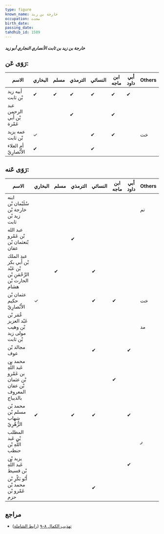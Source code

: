 ```yaml
---
type: figure
known_name: خارجة بن زيد
occupation: محدث
birth_date:
passing_date:
tahdhib_id: 1589
---
```

##### خارجة بن زيد بن ثابت الأنصاري النجاري أبو زيد

## رَوَى عَن:
| الاسم                      | البخاري | مسلم | الترمذي | النسائي | ابن ماجه | أبي داود | Others |
| -------------------------- | ------- | ---- | ------- | ------- | -------- | -------- | ------ |
| أبيه زيد بْن ثابت          | ✔       | ✔    | ✔       | ✔       | ✔        | ✔        |        |
| عبد الرحمن بْن أَبي عَمْرة |         |      | ✔       |         | ✔        |          |        |
| عمه يزيد بْن ثابت          | ✓       |      |         | ✔       | ✔        |          | خت     |
| أم العلاء الأَنْصارِيّ     | ✔       |      |         | ✔       |          |          |        |
## رَوَى عَنه:
| الاسم                                                              | البخاري | مسلم | الترمذي | النسائي | ابن ماجه | أبي داود | Others |
| ------------------------------------------------------------------ | ------- | ---- | ------- | ------- | -------- | -------- | ------ |
| ابنه سُلَيْمان بْن خارجة بْن زيد بْن ثابت                          |         |      |         |         |          |          | تم     |
| عبد الله بْن عَمْرو بْنعثمان بْن عفان                              |         |      | ✔       |         |          |          |        |
| عبد الملك بْن أَبي بكر بْن عَبْد الرَّحْمَنِ بْن الحارث بْن هشام   |         | ✔    |         | ✔       |          |          |        |
| عثمان بْن حكيم الأَنْصارِيّ                                        | ✓       |      |         | ✔       | ✔        |          | خت     |
| عُمَر بْن عَبْد العزيز بْن وهيب مولى زيد بْن ثابت                  |         |      |         |         |          |          | مد     |
| مجالد بْن عوف                                                      |         |      |         | ✔       |          | ✔        |        |
| محمد بن عَبد اللَّهِ بن عَمْرو بْن عثمان بْن عفان المعروف بالديباج |         |      |         |         | ✔        |          |        |
| محمد بْن مسلم بْن شهاب الزُّهْرِيّ                                 | ✔       |      | ✔       | ✔       |          | ✔        |        |
| المطلب بْن عَبد اللَّهِ بْن حنطب                                   |         |      |         |         |          |          | ر      |
| يزيد بْن عَبد اللَّهِ بْن قسيط                                     |         |      |         |         |          | ✔        |        |
| أَبُو بَكْرِ بْن محمد بْن عَمْرو بْن حزم                           |         |      |         | ✔       |          |          |        |
## مراجع
- [تهذيب الكمال ٨-٩](obsidian://open?vault=Tahdhib-al-Kamal&file=Figures/١٥٨٩-خارجة%20بن%20زيد%20بن%20ثابت%20الأنصاري%20النجاري%20أبو%20زيد) ([رابط الشاملة](https://shamela.ws/book/3722/3720))
